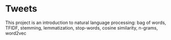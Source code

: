 # Tweets
This project is an introduction to natural language processing: bag of words, TFIDF, stemming, lemmatization, stop-words, cosine similarity, n-grams, word2vec
